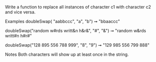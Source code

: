 Write a function to replace all instances of character c1 with character c2 and vice versa.

Examples
doubleSwap( "aabbccc", "a", "b") ➞ "bbaaccc"

doubleSwap("random w#rds writt&n h&r&", "#", "&")
➞ "random w&rds writt#n h#r#"

doubleSwap("128 895 556 788 999", "8", "9")
➞ "129 985 556 799 888"

Notes
Both characters will show up at least once in the string.